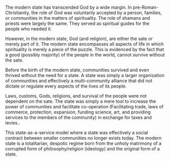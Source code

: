 The modern state has transcended God by a wide margin. In pre-Roman-Christianity, the role of God was voluntarily accepted by a person, families, or communities in the matters of spirituality. The role of shamans and priests were largely the same. They served as spiritual guides for the people who needed it. 

However, in the modern state, God (and religion), are either the sate or merely part of it. The modern state encompasses all aspects of life in which spirituality is merely a piece of the puzzle. This is evidenced by the fact that a good (possibly majority) of the people in the world, cannot survive without the sate. 

Before the birth of the modern state, communities survived and even thrived without the need for a state. A state was simply a larger organization of communities and effectively a multi-community alliance that did not dictate or regulate every aspects of the lives of its people. 

Laws, customs, Gods, religions, and survival of the people were not dependent on the sate. The state was simply a mere tool to increase the power of communities and facilitate co-operation (Facilitating trade, laws of commerce, protection, expansion, funding science, art, and providing services to the members of the community) in exchange for taxes and levies.. 

This state-as-a-service model where a state was effectively a social contract between smaller communities no longer exists today. The modern state is a totalitarian, despotic regime born from the unholy matrimony of a corrupted form of philosophy/religion (ideology) and the original form of a state.